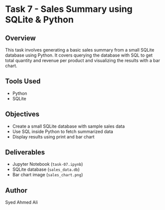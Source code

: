# Task 7 - Sales Summary using SQLite & Python

## Overview

This task involves generating a basic sales summary from a small SQLite database using Python. It covers querying the database with SQL to get total quantity and revenue per product and visualizing the results with a bar chart.

## Tools Used

- Python
- SQLite

## Objectives

- Create a small SQLite database with sample sales data
- Use SQL inside Python to fetch summarized data
- Display results using print and bar chart

## Deliverables

- Jupyter Notebook (`task-07.ipynb`)
- SQLite database (`sales_data.db`)
- Bar chart image (`sales_chart.png`)

## Author

Syed Ahmed Ali
